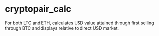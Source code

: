 # cryptopair_calc

For both LTC and ETH, calculates USD value attained through first selling through BTC and displays relative to direct USD market.
